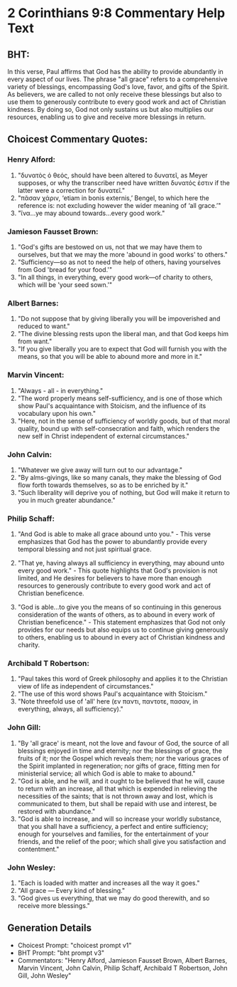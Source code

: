 # 2 Corinthians 9:8 Commentary Help Text

## BHT:
In this verse, Paul affirms that God has the ability to provide abundantly in every aspect of our lives. The phrase "all grace" refers to a comprehensive variety of blessings, encompassing God's love, favor, and gifts of the Spirit. As believers, we are called to not only receive these blessings but also to use them to generously contribute to every good work and act of Christian kindness. By doing so, God not only sustains us but also multiplies our resources, enabling us to give and receive more blessings in return.

## Choicest Commentary Quotes:
### Henry Alford:
1. "δυνατὸς ὁ θεός, should have been altered to δυνατεῖ, as Meyer supposes, or why the transcriber need have written δυνατός ἐστιν if the latter were a correction for δυνατεῖ."
2. "πᾶσαν χάριν, ‘etiam in bonis externis,’ Bengel, to which here the reference is: not excluding however the wider meaning of ‘all grace.’"
3. "ἵνα...ye may abound towards...every good work."

### Jamieson Fausset Brown:
1. "God's gifts are bestowed on us, not that we may have them to ourselves, but that we may the more 'abound in good works' to others."
2. "Sufficiency—so as not to need the help of others, having yourselves from God 'bread for your food.'"
3. "In all things, in everything, every good work—of charity to others, which will be 'your seed sown.'"

### Albert Barnes:
1. "Do not suppose that by giving liberally you will be impoverished and reduced to want."
2. "The divine blessing rests upon the liberal man, and that God keeps him from want."
3. "If you give liberally you are to expect that God will furnish you with the means, so that you will be able to abound more and more in it."

### Marvin Vincent:
1. "Always - all - in everything."
2. "The word properly means self-sufficiency, and is one of those which show Paul's acquaintance with Stoicism, and the influence of its vocabulary upon his own."
3. "Here, not in the sense of sufficiency of worldly goods, but of that moral quality, bound up with self-consecration and faith, which renders the new self in Christ independent of external circumstances."

### John Calvin:
1. "Whatever we give away will turn out to our advantage."
2. "By alms-givings, like so many canals, they make the blessing of God flow forth towards themselves, so as to be enriched by it."
3. "Such liberality will deprive you of nothing, but God will make it return to you in much greater abundance."

### Philip Schaff:
1. "And God is able to make all grace abound unto you." - This verse emphasizes that God has the power to abundantly provide every temporal blessing and not just spiritual grace. 

2. "That ye, having always all sufficiency in everything, may abound unto every good work." - This quote highlights that God's provision is not limited, and He desires for believers to have more than enough resources to generously contribute to every good work and act of Christian beneficence. 

3. "God is able...to give you the means of so continuing in this generous consideration of the wants of others, as to abound in every work of Christian beneficence." - This statement emphasizes that God not only provides for our needs but also equips us to continue giving generously to others, enabling us to abound in every act of Christian kindness and charity.

### Archibald T Robertson:
1. "Paul takes this word of Greek philosophy and applies it to the Christian view of life as independent of circumstances." 
2. "The use of this word shows Paul's acquaintance with Stoicism."
3. "Note threefold use of 'all' here (εν παντι, παντοτε, πασαν, in everything, always, all sufficiency)."

### John Gill:
1. "By 'all grace' is meant, not the love and favour of God, the source of all blessings enjoyed in time and eternity; nor the blessings of grace, the fruits of it; nor the Gospel which reveals them; nor the various graces of the Spirit implanted in regeneration; nor gifts of grace, fitting men for ministerial service; all which God is able to make to abound."
2. "God is able, and he will, and it ought to be believed that he will, cause to return with an increase, all that which is expended in relieving the necessities of the saints; that is not thrown away and lost, which is communicated to them, but shall be repaid with use and interest, be restored with abundance."
3. "God is able to increase, and will so increase your worldly substance, that you shall have a sufficiency, a perfect and entire sufficiency; enough for yourselves and families, for the entertainment of your friends, and the relief of the poor; which shall give you satisfaction and contentment."

### John Wesley:
1. "Each is loaded with matter and increases all the way it goes." 
2. "All grace — Every kind of blessing."
3. "God gives us everything, that we may do good therewith, and so receive more blessings."


## Generation Details
- Choicest Prompt: "choicest prompt v1"
- BHT Prompt: "bht prompt v3"
- Commentators: "Henry Alford, Jamieson Fausset Brown, Albert Barnes, Marvin Vincent, John Calvin, Philip Schaff, Archibald T Robertson, John Gill, John Wesley"

